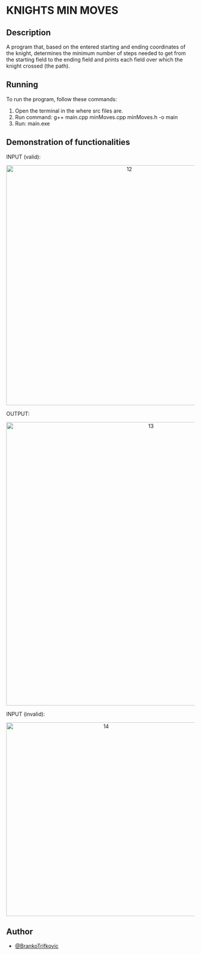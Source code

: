# KNIGHTS MIN MOVES

## Description 

A program that, based on the entered starting and ending coordinates of the knight, determines the minimum number of steps needed to get from the starting field to the ending field and prints each field over which the knight crossed (the path).

## Running

To run the program, follow these commands:

  1. Open the terminal in the where src files are.
  2. Run command: g++ main.cpp minMoves.cpp minMoves.h -o main
  3. Run: main.exe

## Demonstration of functionalities

INPUT (valid):

<p align="center">
  <img width="642" alt="12" src="https://github.com/BaneTrifa/KnightsMinMoves/assets/88882867/a80254cb-bd7b-4b3a-a7e8-99aeed47cef0">
</p>

OUTPUT:

<p align="center">
<img width="758" alt="13" src="https://github.com/BaneTrifa/KnightsMinMoves/assets/88882867/934e3e26-3ee7-4be7-bfc3-55f16136b3c4">
</p>


INPUT (invalid):
<p align="center">
<img width="518" alt="14" src="https://github.com/BaneTrifa/KnightsMinMoves/assets/88882867/36f11bc4-7907-4bae-ac81-6fcf8b147253">
</p>

## Author

- [@BrankoTrifkovic](https://www.linkedin.com/in/branko-trifkovic/)
